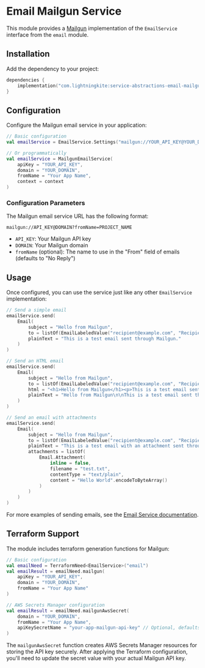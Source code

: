 # Email Mailgun Service

This module provides a [Mailgun](https://www.mailgun.com/) implementation of the `EmailService` interface from the `email` module.

## Installation

Add the dependency to your project:

```kotlin
dependencies {
    implementation("com.lightningkite:service-abstractions-email-mailgun:0.0.1")
}
```

## Configuration

Configure the Mailgun email service in your application:

```kotlin
// Basic configuration
val emailService = EmailService.Settings("mailgun://YOUR_API_KEY@YOUR_DOMAIN?fromName=Your+App+Name").invoke(context)

// Or programmatically
val emailService = MailgunEmailService(
    apiKey = "YOUR_API_KEY",
    domain = "YOUR_DOMAIN",
    fromName = "Your App Name",
    context = context
)
```

### Configuration Parameters

The Mailgun email service URL has the following format:

```
mailgun://API_KEY@DOMAIN?fromName=PROJECT_NAME
```

- `API_KEY`: Your Mailgun API key
- `DOMAIN`: Your Mailgun domain
- `fromName` (optional): The name to use in the "From" field of emails (defaults to "No Reply")

## Usage

Once configured, you can use the service just like any other `EmailService` implementation:

```kotlin
// Send a simple email
emailService.send(
    Email(
        subject = "Hello from Mailgun",
        to = listOf(EmailLabeledValue("recipient@example.com", "Recipient Name")),
        plainText = "This is a test email sent through Mailgun."
    )
)

// Send an HTML email
emailService.send(
    Email(
        subject = "Hello from Mailgun",
        to = listOf(EmailLabeledValue("recipient@example.com", "Recipient Name")),
        html = "<h1>Hello from Mailgun</h1><p>This is a test email sent through Mailgun.</p>",
        plainText = "Hello from Mailgun\n\nThis is a test email sent through Mailgun."
    )
)

// Send an email with attachments
emailService.send(
    Email(
        subject = "Hello from Mailgun",
        to = listOf(EmailLabeledValue("recipient@example.com", "Recipient Name")),
        plainText = "This is a test email with an attachment sent through Mailgun.",
        attachments = listOf(
            Email.Attachment(
                inline = false,
                filename = "test.txt",
                contentType = "text/plain",
                content = "Hello World".encodeToByteArray()
            )
        )
    )
)
```

For more examples of sending emails, see the [Email Service documentation](../email/README.md).

## Terraform Support

The module includes terraform generation functions for Mailgun:

```kotlin
// Basic configuration
val emailNeed = TerraformNeed<EmailService>("email")
val emailResult = emailNeed.mailgun(
    apiKey = "YOUR_API_KEY",
    domain = "YOUR_DOMAIN",
    fromName = "Your App Name"
)

// AWS Secrets Manager configuration
val emailResult = emailNeed.mailgunAwsSecret(
    domain = "YOUR_DOMAIN",
    fromName = "Your App Name",
    apiKeySecretName = "your-app-mailgun-api-key" // Optional, defaults to "${name}-mailgun-api-key"
)
```

The `mailgunAwsSecret` function creates AWS Secrets Manager resources for storing the API key securely. After applying the Terraform configuration, you'll need to update the secret value with your actual Mailgun API key.